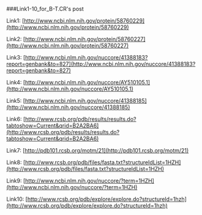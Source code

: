 ###Link1-10_for_B-T.CR's post


Link1: [http://www.ncbi.nlm.nih.gov/protein/58760229](http://www.ncbi.nlm.nih.gov/protein/58760229)

Link2: [http://www.ncbi.nlm.nih.gov/protein/58760227](http://www.ncbi.nlm.nih.gov/protein/58760227)

Link3: [http://www.ncbi.nlm.nih.gov/nuccore/41388183?report=genbank&to=827](http://www.ncbi.nlm.nih.gov/nuccore/41388183?report=genbank&to=827)

Link4: [http://www.ncbi.nlm.nih.gov/nuccore/AY510105.1](http://www.ncbi.nlm.nih.gov/nuccore/AY510105.1)

Link5: [http://www.ncbi.nlm.nih.gov/nuccore/41388185](http://www.ncbi.nlm.nih.gov/nuccore/41388185)

Link6: [http://www.rcsb.org/pdb/results/results.do?tabtoshow=Current&qrid=B2A2BA6](http://www.rcsb.org/pdb/results/results.do?tabtoshow=Current&qrid=B2A2BA6)

Link7: [http://pdb101.rcsb.org/motm/21](http://pdb101.rcsb.org/motm/21)

Link8: [http://www.rcsb.org/pdb/files/fasta.txt?structureIdList=1HZH](http://www.rcsb.org/pdb/files/fasta.txt?structureIdList=1HZH)

Link9: [http://www.ncbi.nlm.nih.gov/nuccore/?term=1HZH](http://www.ncbi.nlm.nih.gov/nuccore/?term=1HZH)

Link10: [http://www.rcsb.org/pdb/explore/explore.do?structureId=1hzh](http://www.rcsb.org/pdb/explore/explore.do?structureId=1hzh)

